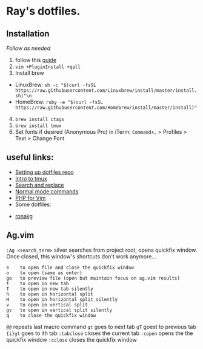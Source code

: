 # Ray's dotfiles.

## Installation
_Follow as needed_
1. follow this [guide](https://developer.atlassian.com/blog/2016/02/best-way-to-store-dotfiles-git-bare-repo/)
2. `vim +PluginInstall +qall` 
3. Install brew
 * LinuxBrew: `sh -c "$(curl -fsSL https://raw.githubusercontent.com/Linuxbrew/install/master/install.sh)"\n`
 * HomeBrew: `ruby -e "$(curl -fsSL https://raw.githubusercontent.com/Homebrew/install/master/install)"`
4. `brew install ctags`
5. `brew install tmux`
6. Set fonts if desired (Anonymous Pro) in iTerm: `Command+,` > Profiles > Text > Change Font 


## useful links:
- [Setting up dotfiles repo](https://developer.atlassian.com/blog/2016/02/best-way-to-store-dotfiles-git-bare-repo/)
- [Intro to tmux](https://hackernoon.com/a-gentle-introduction-to-tmux-8d784c404340)
- [Search and replace](http://vim.wikia.com/wiki/Search_and_replace)
- [Normal mode commands](https://www.radford.edu/~mhtay/CPSC120/VIM_Editor_Commands.htm)
- [PHP for Vim](http://blog.joncairns.com/2012/05/using-vim-as-a-php-ide/)
- Some dotfiles:
 * [ronakg](https://github.com/ronakg/dotfiles)


## Ag.vim
`:Ag <search_term>` silver searches from project root, opens quickfix window. Once closed, this window's shortcuts don't work anymore...
```
e    to open file and close the quickfix window
o    to open (same as enter)
go   to preview file (open but maintain focus on ag.vim results)
t    to open in new tab
T    to open in new tab silently
h    to open in horizontal split
H    to open in horizontal split silently
v    to open in vertical split
gv   to open in vertical split silently
q    to close the quickfix window
```
`@@` repeats last macro command
`gt` goes to next tab
`gT` goest to previous tab
`{i}gt` goes to ith tab
`:tabclose` closes the current tab
`:copen` opens the the quickfix window
`:cclose` closes the quickfix window
